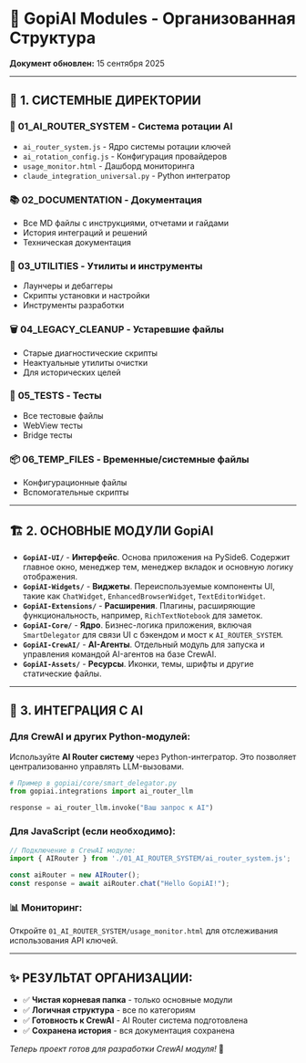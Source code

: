 # 🚀 GopiAI Modules - Организованная Структура

**Документ обновлен:** 15 сентября 2025

---

## 📁 **1. СИСТЕМНЫЕ ДИРЕКТОРИИ**

### 🎯 **01_AI_ROUTER_SYSTEM** - Система ротации AI
- `ai_router_system.js` - Ядро системы ротации ключей  
- `ai_rotation_config.js` - Конфигурация провайдеров
- `usage_monitor.html` - Дашборд мониторинга
- `claude_integration_universal.py` - Python интегратор

### 📚 **02_DOCUMENTATION** - Документация
- Все MD файлы с инструкциями, отчетами и гайдами
- История интеграций и решений
- Техническая документация

### 🔧 **03_UTILITIES** - Утилиты и инструменты
- Лаунчеры и дебаггеры
- Скрипты установки и настройки
- Инструменты разработки

### 🗑️ **04_LEGACY_CLEANUP** - Устаревшие файлы
- Старые диагностические скрипты
- Неактуальные утилиты очистки
- Для исторических целей

### 🧪 **05_TESTS** - Тесты
- Все тестовые файлы
- WebView тесты
- Bridge тесты

### 📦 **06_TEMP_FILES** - Временные/системные файлы
- Конфигурационные файлы
- Вспомогательные скрипты

---

## 🏗️ **2. ОСНОВНЫЕ МОДУЛИ GopiAI**

- **`GopiAI-UI/`** - **Интерфейс**. Основа приложения на PySide6. Содержит главное окно, менеджер тем, менеджер вкладок и основную логику отображения.
- **`GopiAI-Widgets/`** - **Виджеты**. Переиспользуемые компоненты UI, такие как `ChatWidget`, `EnhancedBrowserWidget`, `TextEditorWidget`.
- **`GopiAI-Extensions/`** - **Расширения**. Плагины, расширяющие функциональность, например, `RichTextNotebook` для заметок.
- **`GopiAI-Core/`** - **Ядро**. Бизнес-логика приложения, включая `SmartDelegator` для связи UI с бэкендом и мост к `AI_ROUTER_SYSTEM`.
- **`GopiAI-CrewAI/`** - **AI-Агенты**. Отдельный модуль для запуска и управления командой AI-агентов на базе CrewAI.
- **`GopiAI-Assets/`** - **Ресурсы**. Иконки, темы, шрифты и другие статические файлы.

---

## 🧠 **3. ИНТЕГРАЦИЯ С AI**

### **Для CrewAI и других Python-модулей:**
Используйте **AI Router систему** через Python-интегратор. Это позволяет централизованно управлять LLM-вызовами.

```python
# Пример в gopiai/core/smart_delegator.py
from gopiai.integrations import ai_router_llm

response = ai_router_llm.invoke("Ваш запрос к AI") 
```

### **Для JavaScript (если необходимо):**

```javascript
// Подключение в CrewAI модуле:
import { AIRouter } from './01_AI_ROUTER_SYSTEM/ai_router_system.js';

const aiRouter = new AIRouter();
const response = await aiRouter.chat("Hello GopiAI!");
```

### 📊 **Мониторинг:**
Откройте `01_AI_ROUTER_SYSTEM/usage_monitor.html` для отслеживания использования API ключей.

---

## ✨ **РЕЗУЛЬТАТ ОРГАНИЗАЦИИ:**
- ✅ **Чистая корневая папка** - только основные модули
- ✅ **Логичная структура** - все по категориям  
- ✅ **Готовность к CrewAI** - AI Router система подготовлена
- ✅ **Сохранена история** - вся документация сохранена

*Теперь проект готов для разработки CrewAI модуля!* 🎊